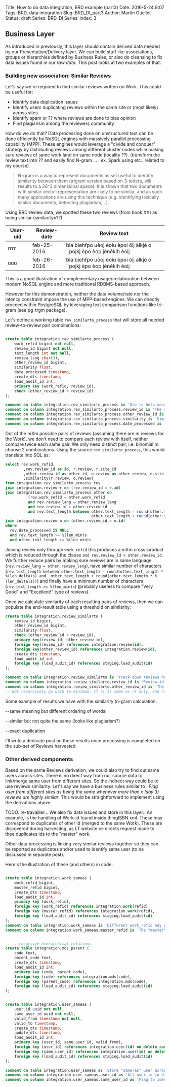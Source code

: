 Title: How to do data integration, BRD example (part3)
Date: 2016-5-24 9:07
Tags: BRD, data integration
Slug: BRD_DI_part3
Author: Martin Ouellet
Status: draft
Series: BRD-DI
Series_index: 3

## Business Layer

As introduced in previously, this layer should contain derived data needed by our Presentation/Delivery layer. We can build stuff like associations, groups or hierarchies defined by Business Rules, or also do cleansing to fix data issues found in our *raw data*.  This post looks at two examples of that.

### Building new association: Similar Reviews

Let's say we're required to find similar reviews written on Work. This could be useful for:

* Identify data duplication issues
* Identify users duplicating reviews within the same site or (most likely) across sites
* Identify spam or ?? where reviews are done to bias opinion
* Find plagiarism among the reviewers community

How do we do that?  Data processing done on unstructured text can be done efficiently by NoSQL engines with massively parallel processing capability (MPP).  These engines would leverage a "divide and conquer" strategy by distributing reviews among different cluster nodes while  making sure reviews of same work land on same node (locality ??).  (transform the review text into ?? and easily find N-gram ... . ex. Spark using etc.. related to my course)


> N-gram is a way to represent documents as set useful to identify similarity between them (trigram version based on 3-letters, will results to a 26^3 dimensional space).  It is shown that two documents with similar vector-representation are likely to be similar, and as such many applications are using this technique (e.g. identifying lexically similar documents, detecting plagiarism, ..).  

Using BRD'review data, we spotted these two reviews (from book XX) as being similar (similarity=??):

User-uid  |  Review-date  |  Review text  
----------|---------------|---------------
rrrr | feb-25-2016 | bla biehfpo uèoj èoiu èpoi öij àlkjè o ¨pojkj èpo èop jénékih èoij
uuu | feb-26-2016 | bla biehfpo uèoj èoiu èpoi öij àlkjè o ¨pojkj èpo èop jénékih èoij



This is a good illustration of complementary usage/collaboration between modern NoSQL engine and more traditional RDBMS-based approach.   

However for this demonstration, neither the data volume/rate nor the latency constraint impose the use of MPP-based engines.  We can directly proceed within PostgreSQL by leveraging text comparison functions like tri-gram (see pg_trgm package).

Let's define a working table `rev_similarto_process` that will store all needed review-to-review pair combinations:

```sql

create table integration.rev_similarto_process (
    work_refid bigint not null,
    review_id bigint not null,
    text_length int not null,
    review_lang char(3),
    other_review_id bigint,
    similarity float,
    date_processed timestamp,
    create_dts timestamp,
    load_audit_id int,
    primary key (work_refid, review_id),
    check (other_review_id < review_id)
);

comment on table integration.rev_similarto_process is 'Use to help manage the similar processing reviews (keep all reviews processed or being processed';
comment on column integration.rev_similarto_process.review_id is 'The review being compared for similarity';
comment on column integration.rev_similarto_process.other_review_id is 'The other review found to be similar to review (min id if more than one found, or NULL if none is found)';
comment on column integration.rev_similarto_process.similarity is 'Similarity index between the two reviews using tri-gram (pg_trgm)';
comment on column integration.rev_similarto_process.date_processed is 'Flag indicating when review comparison was processed (NULL when not yet processed)';
```

Out of the mXm possible pairs of reviews (assuming there are m reviews for the Work), we don't need to compare each review with
itself, neither compare twice each same pair.  We only need distinct pair, i.e. binomial m choose 2 combinations.  Using the source `rev_similarto_process`, this would translate into SQL as:

```sql
select rev.work_refid,
        ,rev.review_id as id, r.review, r.site_id
        ,other.review_id as other_id, o.review as other_review, o.site_id as other_site_id
        ,similarity(r.review, o.review)
from integration.rev_similarto_process rev
join integration.review r on (rev.review_id = r.id)
join integration.rev_similarto_process other on
          (rev.work_refid = other.work_refid
          and rev.review_lang = other.review_lang
          and rev.review_id > other.review_id
          and rev.text_length between other.text_length - round(other.text_length * %(len_delta)s) and
                                      other.text_length + round(other.text_length * %(len_delta)s))
join integration.review o on (other.review_id = o.id)
where
  rev.date_processed IS NULL
  and rev.text_length >= %(len_min)s
  and other.text_length >= %(len_min)s
```

Joining review only through `work_refid` this produces a mXm cross-product which is reduced through the clause `and rev.review_id > other.review_id`.  We further reduce pairs by making sure reviews are in same language (`rev.review_lang = other.review_lang`), have similar number of characters (`rev.text_length between other.text_length - round(other.text_length * %(len_delta)s) and  other.text_length + round(other.text_length * %(len_delta)s))`) and finally have a minimum number of characters  (`rev.text_length >= %(len_min)s`) (probably useless to compare "Very Good" and "Excellent!" type of reviews).

Once we calculate similarity of each resulting pairs of reviews, then we can populate the end-result table using a threshold on similarity:

```sql
create table integration.review_similarto (
    review_id bigint,
    other_review_id bigint,
    similarity float,
    check (other_review_id < review_id),
    primary key(review_id, other_review_id),
    foreign key(review_id) references integration.review(id),
    foreign key(other_review_id) references integration.review(id),
    create_dts timestamp,
    load_audit_id int,
    foreign key (load_audit_id) references staging.load_audit(id)
);

comment on table integration.review_similarto is 'Track down reviews having some similarity with others (min threshold on the tri-gram calculation)';
comment on column integration.review_similarto.review_id is 'Review-id  (under constraint: larger than other_rev_id to avoid dup pairwise comparison)';
comment on column integration.review_similarto.other_review_id is 'The other similar review-id (take minimum id, if more than one).  If r1, r4, r7 are all similar, then: (r4,r1), (r7,r1)';
-- Not recursively go back to minimum: If r1 is same as r4 only, and r7 same as r4 --> rows: (r4,r1) and (r7,r4) although the three are probably all similar
```

Some example of results we have with the similarity tri-gram calculation:

--same meaning but different ordering of words!

--similar but not quite the same (looks like plagiarism?)


--exact duplication  

I'll write a dedicate post on these results once processing is completed on the sub-set of Reviews harvested.




### Other derived components

Based on the same Reviews derivation, we could also try to find out same users across sites. There is no direct way from our source data to link/merge same user from different sites.  So the indirect way could be to use reviews similarity. Let's say we have a business rules similar to :  *Flag user from different sites as being the same whenever more than x (say 3) reviews are highly similar*. This would be straightforward to implement using the derivations above.


TODO: re-travailler...
We also fix data issues and store in this layer.. An example, is the handling of Work-id found inside thingISBN.xml.  These may correspond to duplicates of other id (merged to the same Work). These are discovered during harvesting, as LT website re-directs request made to thee duplicates ids to the "master" work.  

Other data processing is linking very similar reviews together so they can be reported as duplicates and/or used to identify same user (to be discussed in separate post).


Here's the illustration of these (and others) in code:

```sql

create table integration.work_sameas (
    work_refid bigint,
    master_refid bigint,
    create_dts timestamp,
    load_audit_id int,
    primary key (work_refid),
    foreign key (work_refid) references integration.work(refid),
    foreign key (master_refid) references integration.work(refid),
    foreign key (load_audit_id) references staging.load_audit(id)
);
comment on table integration.work_sameas is 'Different work_refid may exist in lt for same "master" Work';
comment on column integration.work_sameas.master_refid is 'The "master" work that work_refid refers to';


-- .. recursive hierarchical relations
create table integration.mds_parent (
    code text,
    parent_code text,
    create_dts timestamp,
    load_audit_id int,
    primary key (code, parent_code),
    foreign key (code) references integration.mds(code),
    foreign key (parent_code) references integration.mds(code),
    foreign key (load_audit_id) references staging.load_audit(id)
);


create table integration.user_sameas (
    user_id uuid not null,
    same_user_id uuid not null,
    valid_from timestamp not null,
    valid_to timestamp,
    create_dts timestamp,
    update_dts timestamp,
    load_audit_id int,
    primary key (user_id, same_user_id, valid_from),
    foreign key (user_id) references integration.user(id) on delete cascade,
    foreign key (same_user_id) references integration.user(id) on delete cascade,
    foreign key (load_audit_id) references staging.load_audit(id)
);

comment on table integration.user_sameas as 'Store "same-as" user across sites spotted when multiple reviews have very similar text (exact rules TBD)';
comment on column integration.user_sameas.user_id as 'All user_id in diff sites recognized as same user';
comment on column integration.user_sameas.same_user_id as 'Flag to identify same user_id (taken arbitrarily)';
```
